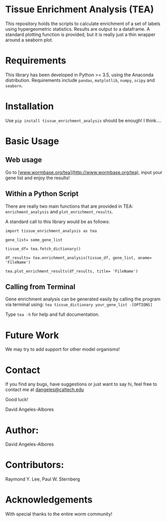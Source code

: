 Tissue Enrichment Analysis (TEA)
================================

This repository holds the scripts to calculate enrichment of a set of labels using hypergeometric statistics. Results are output to a dataframe. A standard plotting function is provided, but it is really just a thin wrapper around a seaborn plot.

Requirements
============

This library has been developed in Python &gt;= 3.5, using the Anaconda distribution. Requirements include `pandas`, `matplotlib`, `numpy`, `scipy` and `seaborn`.

Installation
============

Use `pip install tissue_enrichment_analysis` should be enough! I think....

Basic Usage
===========

Web usage
---------

Go to [www.wormbase.org/tea](http://www.wormbase.org/tea), input your gene list and enjoy the results!

Within a Python Script
----------------------

There are really two main functions that are provided in TEA: `enrichment_analysis` and `plot_enrichment_results`.

A standard call to this library would be as follows:

`import tissue_enrichment_analysis as tea`

`gene_list= some_gene_list`

`tissue_df= tea.fetch_dictionary()`

`df_results= tea.enrichment_analysis(tissue_df, gene_list, aname= 'FileName')`

`tea.plot_enrichment_results(df_results, title= 'FileName')`

Calling from Terminal
---------------------

Gene enrichment analysis can be generated easily by calling the program via terminal using: `tea tissue_dictionary your_gene_list -[OPTIONS]`

Type `tea -h` for help and full documentation.

Future Work
===========

We may try to add support for other model organisms!

Contact
=======

If you find any bugs, have suggestions or just want to say hi, feel free to contact me at <dangeles@caltech.edu>

Good luck!

David Angeles-Albores

Author:
=======

David Angeles-Albores

Contributors:
=============

Raymond Y. Lee, Paul W. Sternberg

Acknowledgements
================

With special thanks to the entire worm community!
